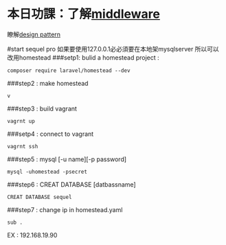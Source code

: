 # 本日功課：了解[middleware](http://laravel5-book.kejyun.com/http/middleware/http-middleware-README.html)
瞭解[design pattern](http://openhome.cc/Gossip/DesignPattern/)

#start sequel pro
如果要使用127.0.0.1必必須要在本地架mysqlserver
所以可以改用homestead
###setp1:
bulid a homestead project : 
```
composer require laravel/homestead --dev
```
###step2 : 
make homestead
```
v
```
###step3 : 
build vagrant
```
vagrnt up
```
###setp4 : 
connect to vagrant
```
vagrnt ssh
```
###step5 : 
mysql [-u name][-p password]
```
mysql -uhomestead -psecret
```
###step6 : 
CREAT DATABASE [datbassname]
```
CREAT DATABASE sequel
```
###step7 : 
change ip in homestead.yaml
```
sub .
```
EX : 192.168.19.90